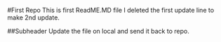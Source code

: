 #First Repo
This is first ReadME.MD file
I deleted the first update line to make 2nd update. 

##Subheader
Update the file on local and send it back to repo.